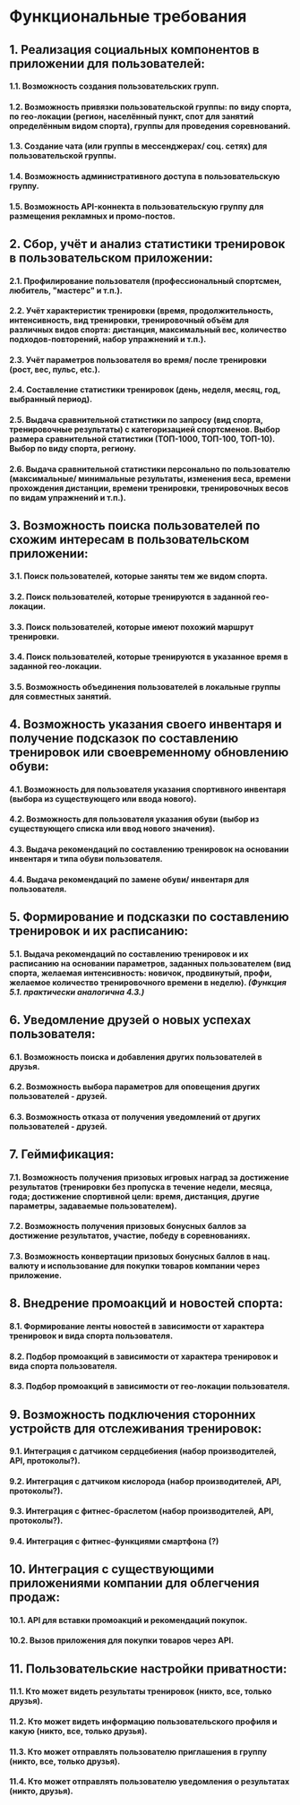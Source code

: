 # Функциональные требования #
## 1. Реализация социальных компонентов в приложении для пользователей: ##
#### 1.1. Возможность создания пользовательских групп. ####
#### 1.2. Возможность привязки пользовательской группы: по виду спорта, по гео-локации (регион, населённый пункт, спот для занятий определённым видом спорта), группы для проведения соревнований. ####
#### 1.3. Создание чата (или группы в мессенджерах/ соц. сетях) для пользовательской группы. ####
#### 1.4. Возможность административного доступа в пользовательскую группу. ####
#### 1.5. Возможность API-коннекта в пользовательскую группу для размещения рекламных и промо-постов. ####

## 2. Сбор, учёт и анализ статистики тренировок в пользовательском приложении: ##
#### 2.1. Профилирование пользователя (профессиональный спортсмен, любитель, "мастерс" и т.п.). #### 
#### 2.2. Учёт характеристик тренировки (время, продолжительность, интенсивность, вид тренировки, тренировочный объём для различных видов спорта: дистанция, максимальный вес, количество подходов-повторений, набор упражнений и т.п.). ####
#### 2.3. Учёт параметров пользователя во время/ после тренировки (рост, вес, пульс, etc.). ####
#### 2.4. Составление статистики тренировок (день, неделя, месяц, год, выбранный период). ####
#### 2.5. Выдача сравнительной статистики по запросу (вид спорта, тренировочные результаты) с категоризацией спортсменов. Выбор размера сравнительной статистики (ТОП-1000, ТОП-100, ТОП-10). Выбор по виду спорта, региону. ####
#### 2.6. Выдача сравнительной статистики персонально по пользователю (максимальные/ минимальные результаты, изменения веса, времени прохождения дистанции, времени тренировки, тренировочных весов по видам упражнений и т.п.). ####
    
## 3. Возможность поиска пользователей по схожим интересам в пользовательском приложении: ##  
#### 3.1. Поиск пользователей, которые заняты тем же видом спорта. ####
#### 3.2. Поиск пользователей, которые тренируются в заданной гео-локации. ####
#### 3.3. Поиск пользователей, которые имеют похожий маршрут тренировки. ####
#### 3.4. Поиск пользователей, которые тренируются в указанное время в заданной гео-локации. ####
#### 3.5. Возможность объединения пользователей в локальные группы для совместных занятий. ####
        
## 4. Возможность указания своего инвентаря и получение подсказок по составлению тренировок или своевременному обновлению обуви: ##  
#### 4.1. Возможность для пользователя указания спортивного инвентаря (выбора из существующего или ввода нового). ####
#### 4.2. Возможность для пользователя указания обуви (выбор из существующего списка или ввод нового значения). ####
#### 4.3. Выдача рекомендаций по составлению тренировок на основании инвентаря и типа обуви пользователя. ####
#### 4.4. Выдача рекомендаций по замене обуви/ инвентаря для пользователя. ####
        
## 5. Формирование и подсказки по составлению тренировок и их расписанию: ## 
#### 5.1. Выдача рекомендаций по составлению тренировок и их расписанию на основании параметров, заданных пользователем (вид спорта, желаемая интенсивность: новичок, продвинутый, профи, желаемое количество тренировочного времени в неделю). <i>(Функция 5.1. практически аналогична 4.3.)</i> ####

## 6. Уведомление друзей о новых успехах пользователя: ## 
#### 6.1. Возможность поиска и добавления других пользователей в друзья. ####
#### 6.2. Возможность выбора параметров для оповещения других пользователей - друзей. ####
#### 6.3. Возможность отказа от получения уведомлений от других пользователей - друзей. ####
        
## 7. Геймификация: ## 
#### 7.1. Возможность получения призовых игровых наград за достижение результатов (тренировки без пропуска в течение недели, месяца, года; достижение спортивной цели: время, дистанция, другие параметры, задаваемые пользователем). ####
#### 7.2. Возможность получения призовых бонусных баллов за достижение результатов, участие, победу в соревнованиях. ####
#### 7.3. Возможность конвертации призовых бонусных баллов в нац. валюту и использование для покупки товаров компании через приложение. ####
        
## 8. Внедрение промоакций и новостей спорта: ##  
#### 8.1. Формирование ленты новостей в зависимости от характера тренировок и вида спорта пользователя. ####
#### 8.2. Подбор промоакций в зависимости от характера тренировок и вида спорта пользователя. ####
#### 8.3. Подбор промоакций в зависимости от гео-локации пользователя. ####
        
## 9. Возможность подключения сторонних устройств для отслеживания тренировок: ##  
#### 9.1. Интеграция с датчиком сердцебиения (набор производителей, API, протоколы?). ####
#### 9.2. Интеграция с датчиком кислорода (набор производителей, API, протоколы?). ####
#### 9.3. Интеграция с фитнес-браслетом (набор производителей, API, протоколы?). ####
#### 9.4. Интеграция с фитнес-функциями смартфона (?) ####
        
## 10. Интеграция с существующими приложениями компании для облегчения продаж: ## 
#### 10.1. API для вставки промоакций и рекомендаций покупок. ####
#### 10.2. Вызов приложения для покупки товаров через API. ####
        
## 11. Пользовательские настройки приватности: ##  
#### 11.1. Кто может видеть результаты тренировок (никто, все, только друзья). ####
#### 11.2. Кто может видеть информацию пользовательского профиля и какую (никто, все, только друзья). ####
#### 11.3. Кто может отправлять пользователю приглашения в группу (никто, все, только друзья). ####
#### 11.4. Кто может отправлять пользователю уведомления о результатах (никто, друзья). ####
